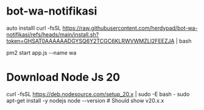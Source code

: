 # bot-wa-notifikasi


auto installl
curl -fsSL https://raw.githubusercontent.com/herdypad/bot-wa-notifikasi/refs/heads/main/install.sh?token=GHSAT0AAAAAADGYSQ6Y2TCGC6KLRWVWMZLI2FEEZJA | bash



<!-- run in pm2 -->

pm2 start app.js --name wa



# Download Node Js 20
curl -fsSL https://deb.nodesource.com/setup_20.x | sudo -E bash -
sudo apt-get install -y nodejs
node --version  # Should show v20.x.x